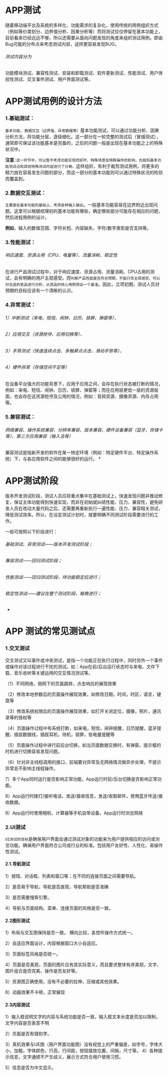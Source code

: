 # APP测试
随着移动端平台及系统的多样化、功能需求的复杂化，使用传统的用例组织方式（例如等价类划分、边界值分析、因果分析等）而将测试仅仅停留在基本功能上，目前看来已经远远不够，所以还需要从面向问题发现的角度来组织测试用例。即由Bug可能的分布点来考虑测试内容，这样更容易发现BUG。
###### 测试内容分为
功能模块测试、兼容性测试、安装和卸载测试、软件更新测试、性能测试、用户体验性测试、交叉事件测试、用户界面测试等。
# APP测试用例的设计方法
### 1.基础测试：
`基本功能`、`数据交互（边界值、异常数据等）`基本功能测试，可以通过功能分析、因果分析方法，将功能分层，逐级细化。这一部分在一轮完整的测试后（冒烟测试），通常即可保证该功能基本是完备的，之后的问题一般是出现在基本功能之上的特殊状况中。

**注意**`:这一环节中，可以暂不考虑功能实现的好坏、特殊场景及特殊操作的影响，也就将基本功能测试点和其他特殊测试内容进行了分离。`这样组织，有利于裁剪测试用例，将更多的精力放在容易发生问题的部分，而这一部分的基本功能则可以通过特殊状况的检验而覆盖到。

### 2.数据交互测试：
   `主要是在基本功能的基础上，考虑各种输入输出`。一般基本功能容易在边界附近出现问题。这里可以根据梳理初的基本功能有哪些，确定哪些部分可能存在相应的问题，然后进程用例的设计。

**例如**，输入的数值范围、字符长短、内容缺失、字符/数字类型是否支持等。

### 3.性能测试：
###### 响应速度、资源占用（CPU、电量等）、流量消耗、稳定性

在进行产品测试过程中，对于响应速度、资源占用、流量消耗、CPU占用的测试，会有明确的用户主观感受。而`判断产品性能是否符合预期，不能只凭主观感受，可以对合适的竞品进行分析，从竞品的核心用例得出一个基准`。因此，立项初期，测试人员对预期的目标应该有一个清晰的认识。

### 4.异常测试：
###### 1）中断测试（来电、短信、闹钟、日历、锁屏、弹窗等）、
###### 2）应用交互（资源抢夺、应用切换等）、
###### 3）手势测试（快速连续点击、多触屏点点击、滑动手势等）、
###### 4）硬件异常（存储空间不足等）

在设备平台强大的功能背景下，应用于应用之间，会存在执行状态被打断的情况，例如：来电、短信、闹钟、日历、锁屏、弹窗等；而在应用层更低一层的资源层面，也会存在这资源抢夺及公用的情况，例如：音频资源、摄像资源、内存占用等。

### 5.兼容测试：
###### 网络兼容、操作系统兼容、分辨率兼容、版本兼容、硬件设备兼容（蓝牙、存储卡等）、第三方应用兼容（输入法等）

兼容测试是指新开发的软件在某一特定环境（例如：特定硬件平台、特定操作系统）下，与各应用软件之间的能够很好的运行。
*


# APP测试阶段
版本开发测试阶段，测试人员应将重点集中在基础测试上，快速发现问题并推动修复，保证主体功能得到快速实现，而非在初始就纠结性能、压力、兼容性，避免研发人员在改动大量代码之后，还需要再重新执行一遍性能、压力、兼容相关测试，降低测试效率。所以，在设定测试计划时，就要明确不同测试阶段需要进行的工作。

一般可按照以下阶段进行：

###### 基础测试、异常测试——版本开发测试阶段；
###### 兼容测试——回归测试阶段；
###### 性能测试——回归测试阶段，待功能稳定后进行；
###### 稳定性测试——建议在整个测试阶段，每晚进行；
*
# APP 测试的常见测试点
### 1.交叉测试
交叉测试又叫事件或冲突测试，是指一个功能正在执行过程中，同时另外一个事件或操作对该过程进行干扰的测试。如：App在前/后台运行状态时与来电、文件下载、音乐收听等关键运用的交互情况测试等。

（1）不同网络，弱网下的页面跳转，点击响应的展现效果

（2）修改本地参数后的页面操作展现效果，如修改日期，时间，时区，语言，键盘等

（3）修改系统权限后的页面操作展现效果，如打开关闭定位，摄像，照片，通讯录等的授权等

（4）页面操作过程中有系统打断，如来电，短信，闹钟提醒，日历提醒，蓝牙提醒，插拔数据线，插拔耳机，待机，锁屏，低电量提醒等

（5）页面操作过程中进行前后台切换，如当页面数据交换时，有弹窗，提示框的时机进行切换容易发现问题。

（6）针对非主线程调用的接口，前端要对异常及无网络情况做异步处理，不提示异常且不影响主线程操作。

7）多个App同时运行是否影响正常功能，App运行时前/后台切换是否影响正常功能。

8）App运行时拨打/接听电话，发送/接收信息，发送/收取邮件，使用蓝牙传送/接收数据。

9）App运行时使用相机、计算器等手机自带设备，App运行时浏览网络


### 2.UI测试
`UI测试的目标`是确保用户界面会通过测试对象的功能来为用户提供相应的访问或浏览功能。确保用户界面符合公司或行业的标准。包括用户友好性、人性化、易操作性测试。

#### 2.1.导航测试 　　
1）按钮、对话框、列表和窗口等；在不同的连接页面之间需要导航。

2）是否易于导航，导航是否直观，导航帮助是否准确

3）是否需要搜索引擎。

4）导航与页面结构、菜单、连接页面的风格是否一致。

#### 2.2图形测试 　　

1）布局与交互图保持是否一致，
横向比较，各控件操作方式统一。

2）自适应界面设计，内容根据窗口大小自适应。

3）页面标签风格是否统一。

4）页面是否美观，页面的图片应有其实际意义，而且要求整体有序美观，文字、图片组合是否完美、操作是否友好等。

5）资源图正确使用，没有不必要的拉伸，压缩或其他效果。

6）动画效果不卡顿，正常展现

#### 2.3内容测试 　　

1）输入框说明文字的内容与系统功能是否一致，输入框文本长度是否加以限制，文字内容是否表意不明

2）页面是否有错别字。

3）真机效果与UE图（用户界面功能图）没有视觉上的严重偏差，如字号，字体大小，加粗，字体颜色，行高，行间距，按钮摆放位置，间隔，尺寸等。
4）各种提示信息，文字通顺不产生歧义，展示方式符合用户使用习惯。

5）信息是否为中文显示。